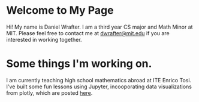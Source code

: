 # Welcome to My Page


Hi! My name is Daniel Wrafter. I am a third year CS major and Math Minor at MIT. Please feel free to contact me at dwrafter@mit.edu if you are interested in working together.


# Some things I'm working on.

I am currently teaching high school mathematics abroad at ITE Enrico Tosi. I've built some fun lessons using Jupyter, incooporating data visualizations from plotly, which are posted [here](https://dwraft.github.io/GTL2019/).
